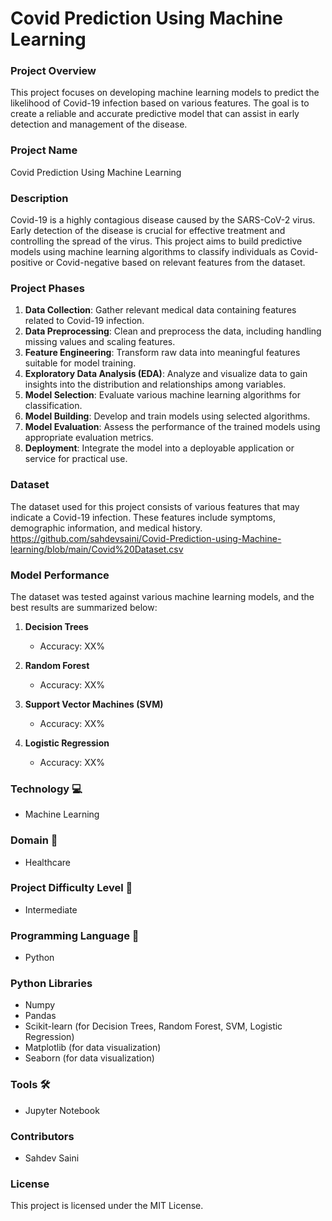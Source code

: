 # Covid Prediction Using Machine Learning

### Project Overview
This project focuses on developing machine learning models to predict the likelihood of Covid-19 infection based on various features. The goal is to create a reliable and accurate predictive model that can assist in early detection and management of the disease.

### Project Name
Covid Prediction Using Machine Learning

### Description
Covid-19 is a highly contagious disease caused by the SARS-CoV-2 virus. Early detection of the disease is crucial for effective treatment and controlling the spread of the virus. This project aims to build predictive models using machine learning algorithms to classify individuals as Covid-positive or Covid-negative based on relevant features from the dataset.

### Project Phases
1. **Data Collection**: Gather relevant medical data containing features related to Covid-19 infection.
2. **Data Preprocessing**: Clean and preprocess the data, including handling missing values and scaling features.
3. **Feature Engineering**: Transform raw data into meaningful features suitable for model training.
4. **Exploratory Data Analysis (EDA)**: Analyze and visualize data to gain insights into the distribution and relationships among variables.
5. **Model Selection**: Evaluate various machine learning algorithms for classification.
6. **Model Building**: Develop and train models using selected algorithms.
7. **Model Evaluation**: Assess the performance of the trained models using appropriate evaluation metrics.
8. **Deployment**: Integrate the model into a deployable application or service for practical use.

### Dataset
The dataset used for this project consists of various features that may indicate a Covid-19 infection. These features include symptoms, demographic information, and medical history.
https://github.com/sahdevsaini/Covid-Prediction-using-Machine-learning/blob/main/Covid%20Dataset.csv
### Model Performance
The dataset was tested against various machine learning models, and the best results are summarized below:

1. **Decision Trees**
   - Accuracy: XX%

2. **Random Forest**
   - Accuracy: XX%

3. **Support Vector Machines (SVM)**
   - Accuracy: XX%

4. **Logistic Regression**
   - Accuracy: XX%

### Technology 💻
- Machine Learning

### Domain 🏥
- Healthcare

### Project Difficulty Level 🥇
- Intermediate

### Programming Language 🐍
- Python

### Python Libraries
- Numpy
- Pandas
- Scikit-learn (for Decision Trees, Random Forest, SVM, Logistic Regression)
- Matplotlib (for data visualization)
- Seaborn (for data visualization)

### Tools 🛠
- Jupyter Notebook

### Contributors
- Sahdev Saini

### License
This project is licensed under the MIT License.
